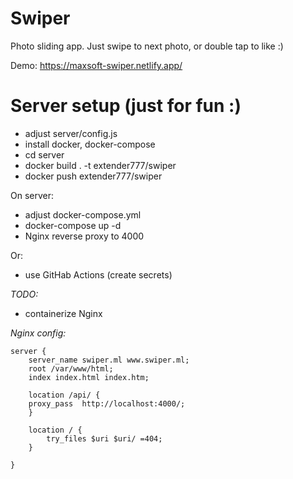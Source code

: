 # Swiper

Photo sliding app.
Just swipe to next photo, or double tap to like :)

Demo:
https://maxsoft-swiper.netlify.app/

# Server setup (just for fun :)

-   adjust server/config.js
-   install docker, docker-compose
-   cd server
-   docker build . -t extender777/swiper
-   docker push extender777/swiper

On server:

-   adjust docker-compose.yml
-   docker-compose up -d
-   Nginx reverse proxy to 4000

Or:

-   use GitHab Actions (create secrets)

*TODO:*

-   containerize Nginx

*Nginx config:*

    server {
        server_name swiper.ml www.swiper.ml;
        root /var/www/html;
        index index.html index.htm;

        location /api/ {
        proxy_pass	http://localhost:4000/;
        }

        location / {
            try_files $uri $uri/ =404;
        }

    }

